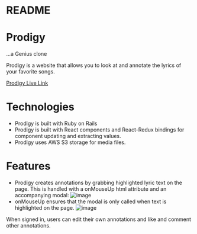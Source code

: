 # README

# Prodigy
 ...a Genius clone

Prodigy is a website that allows you to look at and annotate the lyrics of your favorite songs.

[Prodigy Live Link](https://prodigy-genius.herokuapp.com/#/)

# Technologies
* Prodigy is built with Ruby on Rails
* Prodigy is built with React components and React-Redux bindings for component updating and extracting values.
* Prodigy uses AWS S3 storage for media files.

# Features
* Prodigy creates annotations by grabbing highlighted lyric text on the page. This is handled with a onMouseUp html attribute and an accompanying modal:
![image](https://user-images.githubusercontent.com/8568443/141397826-39767f03-6e2a-4572-a94d-a4022a39654b.png)
* onMouseUp ensures that the modal is only called when text is highlighted on the page.
![image](https://user-images.githubusercontent.com/8568443/141398967-dc7e4162-d428-487c-a0a5-7780c20da187.png)

When signed in, users can edit their own annotations and like and comment other annotations.
